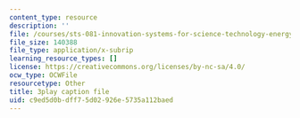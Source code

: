 ```yaml
---
content_type: resource
description: ''
file: /courses/sts-081-innovation-systems-for-science-technology-energy-manufacturing-and-health-spring-2017/c9ed5d0bdff75d02926e5735a112baed_lwSNTxl4b4Y.vtt
file_size: 140388
file_type: application/x-subrip
learning_resource_types: []
license: https://creativecommons.org/licenses/by-nc-sa/4.0/
ocw_type: OCWFile
resourcetype: Other
title: 3play caption file
uid: c9ed5d0b-dff7-5d02-926e-5735a112baed
---
```

